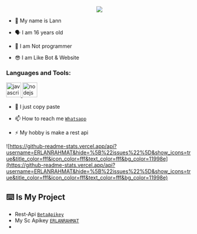 <h1 align="center"Lukasz<img src="https://user-images.githubusercontent.com/1303154/88677602-1635ba80-d120-11ea-84d8-d263ba5fc3c0.gif" width="40px" alt=""><br></h1>
<p align="center">
<img src="https://f.top4top.io/p_2264oibha0.jpg" />
</p>

<p align="center">

- 👼 My name is Lann

- 🗣️ I am 16 years old 

- 🔭 I am Not programmer
 
- 😎 I am Like Bot & Website
</p>


<h3 align="left">Languages and Tools:</h3>

<p align="left"> <a href="https://betaapikey.herokuapp.com" target="_blank"> <img src="https://img.shields.io/badge/-JavaScript-black?style=flat-square&logo=javascript" alt="javascript" width="40" height="40"/> </a> <a href="https://nodejs.org" target="_blank"> <img src="https://img.shields.io/badge/-Node.js-black?style=flat-square&logo=Node.js" alt="nodejs" width="40" height="40"/> </a> </p>

- 🤝 I just copy paste

- 📫 How to reach me  [`Whatsapp`](https://wa.me/6285803583481?text=halo+bang)

- ⚡ My hobby is make a rest api

![https://github-readme-stats.vercel.app/api?username=ERLANRAHMAT&hide=%5B%22issues%22%5D&show_icons=true&title_color=fff&icon_color=fff&text_color=fff&bg_color=11998e](https://github-readme-stats.vercel.app/api?username=ERLANRAHMAT&hide=%5B%22issues%22%5D&show_icons=true&title_color=fff&icon_color=fff&text_color=fff&bg_color=11998e)

## ⌨️ Is My Project
* Rest-Api [`BetaApikey`](https://betaapikey.herokuapp.com)
* My Sc Apikey [`ERLANRAHMAT`](https://github.com/ERLANRAHMAT/apikeys)
* 
